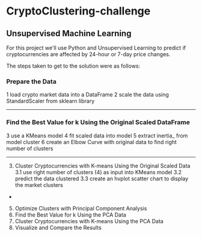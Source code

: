 # CryptoClustering-challenge
## Unsupervised Machine Learning 

For this project we'll use Python and Unsupervised Learning to predict if cryptocurrencies are affected by 24-hour or 7-day price changes.

The steps taken to get to the solution were as follows:
### Prepare the Data 
1 load crypto market data into a DataFrame
2 scale the data using StandardScaler from sklearn library

---
### Find the Best Value for k Using the Original Scaled DataFrame
3 use a KMeans model
4 fit scaled data into model
5 extract inertia_ from model cluster
6 create an Elbow Curve with original data to find right number of clusters

---
3. Cluster Cryptocurrencies with K-means Using the Original Scaled Data
3.1 use right number of clusters (4) as input into KMeans model
3.2 predict the data clustered
3.3 create an hvplot scatter chart to display the market clusters
-
5. Optimize Clusters with Principal Component Analysis
6. Find the Best Value for k Using the PCA Data
7. Cluster Cryptocurrencies with K-means Using the PCA Data
8. Visualize and Compare the Results
